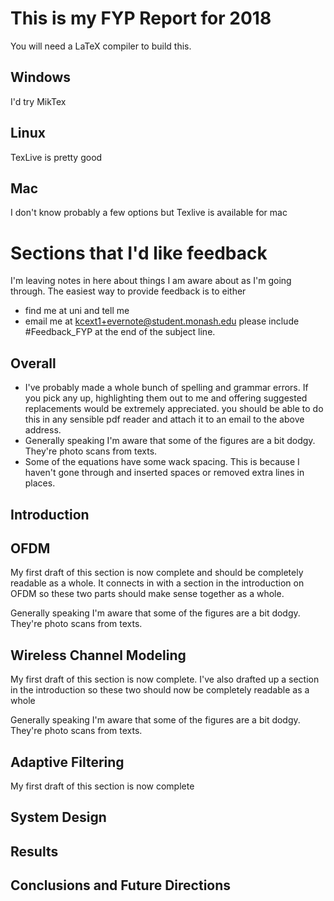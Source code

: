 # This is my FYP Report for 2018
You will need a LaTeX compiler to build this.

## Windows

I'd try MikTex

## Linux

TexLive is pretty good

## Mac

I don't know probably a few options but Texlive 
is available for mac

# Sections that I'd like feedback

I'm leaving notes in here about things I am aware about
as I'm going through. The easiest way to provide feedback
is to either

- find me at uni and tell me
- email me at kcext1+evernote@student.monash.edu 
please include #Feedback_FYP 
at the end of the subject line.

## Overall

- I've probably made a whole bunch of spelling and grammar
errors. If you pick any up, highlighting them out to me and 
offering suggested replacements would be extremely appreciated.
you should be able to do this in any sensible pdf reader and 
attach it to an email to the above address.
- Generally speaking I'm aware that some of the figures
are a bit dodgy. They're photo scans from texts. 
- Some of the equations have some wack spacing. This 
is because I haven't gone through and inserted spaces or 
removed extra lines in places.

## Introduction

## OFDM

My first draft of this section is now complete
and should be completely readable as a whole.
It connects in with a section in the introduction 
on OFDM so these two parts should make sense together
as a whole.

Generally speaking I'm aware that some of the figures
are a bit dodgy. They're photo scans from texts.

## Wireless Channel Modeling

My first draft of this section is now complete.
I've also drafted up a section in the introduction
so these two should now be completely readable as a whole

Generally speaking I'm aware that some of the figures
are a bit dodgy. They're photo scans from texts.

## Adaptive Filtering

My first draft of this section is now complete

## System Design

## Results

## Conclusions and Future Directions 
